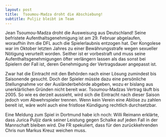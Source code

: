 ```yaml
---
layout: post
title:  Tsoumou-Madza droht die Abschiebung!
subtitle: Puljiz bleibt im Team
---
```


Jean Tsoumou-Madza droht die Ausweisung aus Deutschland! Seine befristete Aufenthaltsgenehmigung ist am 29. Februar abgelaufen, woraufhin ihm die DFL auch die Spielerlaubnis entzogen hat. Der Kongolese war im Oktober letzten Jahres zu einer Bewährungsstrafe wegen sexueller Nötigung verurteilt worden. Seither ist er vorbestraft und muss seine Aufenthaltsgenehmigungen öfter verlängern lassen als das sonst bei Spielern der Fall ist, deren Genehmigung der Vertragsdauer angepasst ist.

Zwar hat die Eintracht mit den Behörden nach einer Lösung zumindest bis Saisonende gesucht. Doch der Spieler müsste dazu eine persönliche Stellungnahme vor der Ausländerbehörde abgeben, wozu er bislang aus unerklärlichen Gründen nicht bereit war. Tsoumou-Madzas Vertrag läuft bis 2005. So wie es derzeit aussieht, wird sich die Eintracht nach dieser Saison jedoch vom Abwehrspieler trennen. Wenn kein Verein eine Ablöse zu zahlen bereit ist, wäre wohl auch eine fristlose Kündigung rechtlich durchsetzbar.

Eine Meldung zum Spiel in Dortmund habe ich noch: Willi Reimann erklärte, dass Jurica Puljiz dank seiner Leistung gegen Schalke auf jeden Fall in der Mannschaft bleiben wird. Die FR spekuliert, dass für den zurückkehrenden Chris nun Markus Kreuz weichen muss.
